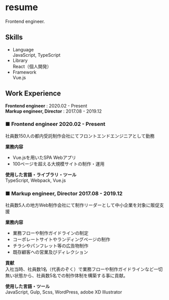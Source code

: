 # resume
Frontend engineer.

## Skills
- Language  
JavaScript, TypeScript
- Library  
React（個人開発）
- Framework  
Vue.js

## Work Experience
__Frontend engineer__ : 2020.02 - Present  
__Markup engineer, Director__ : 2017.08 - 2019.12

### ■ Frontend engineer 2020.02 - Present
社員数150人の都内受託制作会社にてフロントエンドエンジニアとして勤務

__業務内容__
- Vue.jsを用いたSPA Webアプリ
- 100ページを超える大規模サイトの制作・運用

__使用した言語・ライブラリ・ツール__  
TypeScript, Webpack, Vue.js

### ■ Markup engineer, Director 2017.08 - 2019.12
社員数5人の地方Web制作会社にて制作リーダーとして中小企業を対象に販促支援

__業務内容__
- 業務フローや制作ガイドラインの制定
- コーポレートサイトやランディングページの制作
- チラシやパンフレット等の広告物制作
- 既存顧客への営業及びディレクション

__貢献__  
入社当時、社員数1名（代表のぞく）で業務フローや制作ガイドラインなど一切無い状態から、社員数5名での制作体制を構築する事に貢献。

__使用した言語・ツール__  
JavaScript, Gulp, Scss, WordPress, adobe XD Illustrator
